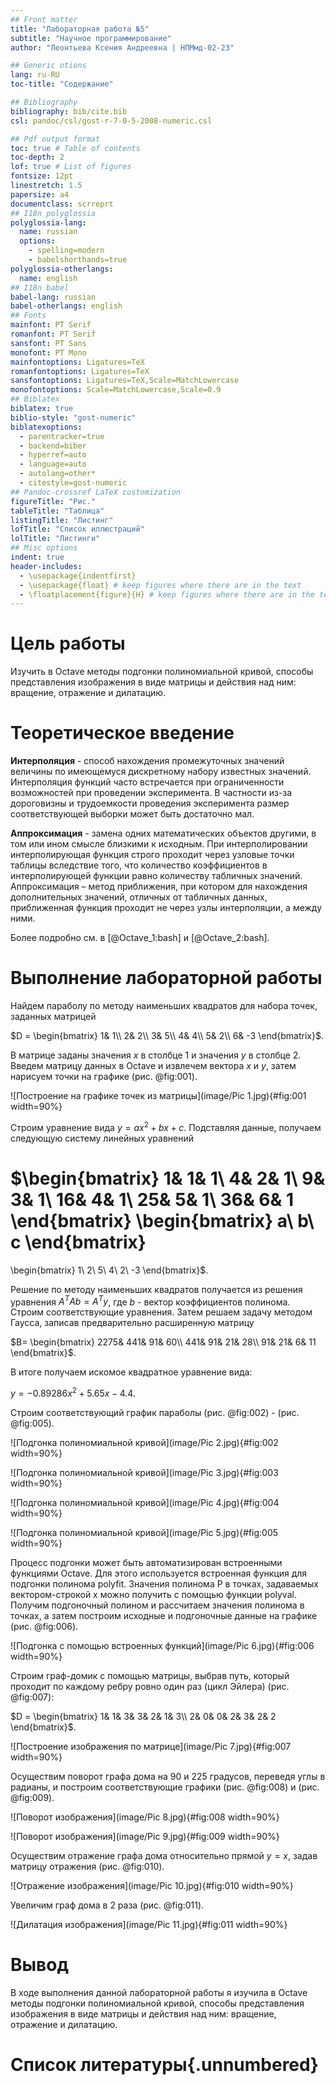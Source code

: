 ```yaml
---
## Front matter
title: "Лабораторная работа №5"
subtitle: "Научное программирование"
author: "Леонтьева Ксения Андреевна | НПМмд-02-23"

## Generic otions
lang: ru-RU
toc-title: "Содержание"

## Bibliography
bibliography: bib/cite.bib
csl: pandoc/csl/gost-r-7-0-5-2008-numeric.csl

## Pdf output format
toc: true # Table of contents
toc-depth: 2
lof: true # List of figures
fontsize: 12pt
linestretch: 1.5
papersize: a4
documentclass: scrreprt
## I18n polyglossia
polyglossia-lang:
  name: russian
  options:
	- spelling=modern
	- babelshorthands=true
polyglossia-otherlangs:
  name: english
## I18n babel
babel-lang: russian
babel-otherlangs: english
## Fonts
mainfont: PT Serif
romanfont: PT Serif
sansfont: PT Sans
monofont: PT Mono
mainfontoptions: Ligatures=TeX
romanfontoptions: Ligatures=TeX
sansfontoptions: Ligatures=TeX,Scale=MatchLowercase
monofontoptions: Scale=MatchLowercase,Scale=0.9
## Biblatex
biblatex: true
biblio-style: "gost-numeric"
biblatexoptions:
  - parentracker=true
  - backend=biber
  - hyperref=auto
  - language=auto
  - autolang=other*
  - citestyle=gost-numeric
## Pandoc-crossref LaTeX customization
figureTitle: "Рис."
tableTitle: "Таблица"
listingTitle: "Листинг"
lofTitle: "Список иллюстраций"
lolTitle: "Листинги"
## Misc options
indent: true
header-includes:
  - \usepackage{indentfirst}
  - \usepackage{float} # keep figures where there are in the text
  - \floatplacement{figure}{H} # keep figures where there are in the text
---
```


# Цель работы

Изучить в Octave методы подгонки полиномиальной кривой, способы представления изображения в виде матрицы и действия над ним: вращение, отражение и дилатацию.

# Теоретическое введение

__Интерполяция__ - способ нахождения промежуточных значений величины по имеющемуся дискретному набору известных значений. Интерполяция функций часто встречается при
ограниченности возможностей при проведении эксперимента. В частности из-за дороговизны и трудоемкости проведения эксперимента размер соответствующей выборки может быть достаточно мал.

__Аппроксимация__ - замена одних математических объектов другими, в том или ином смысле близкими к исходным. При интерполировании интерполирующая функция строго проходит через узловые точки таблицы вследствие того, что количество коэффициентов в интерполирующей функции равно количеству табличных значений. Аппроксимация – метод приближения, при котором для нахождения дополнительных значений, отличных от табличных данных, приближенная функция проходит не через узлы интерполяции, а между ними.

Более подробно см. в [@Octave_1:bash] и [@Octave_2:bash].

# Выполнение лабораторной работы

Найдем параболу по методу наименьших квадратов для набора точек, заданных матрицей

$D =
\begin{bmatrix}
1& 1\\
2& 2\\
3& 5\\
4& 4\\
5& 2\\
6& -3
\end{bmatrix}$.

В матрице заданы значения $x$ в столбце 1 и значения $y$ в столбце 2. Введем матрицу данных в Octave и извлечем вектора $x$ и $y$, затем нарисуем точки на графике (рис. @fig:001).

![Построение на графике точек из матрицы](image/Pic 1.jpg){#fig:001 width=90%}

Строим уравнение вида $y = ax^2 + bx + c$. Подставляя данные, получаем следующую систему линейных уравнений

$\begin{bmatrix}
1& 1& 1\\
4& 2& 1\\
9& 3& 1\\
16& 4& 1\\
25& 5& 1\\
36& 6& 1
\end{bmatrix}
\begin{bmatrix}
a\\
b\\
c
\end{bmatrix}
=
\begin{bmatrix}
1\\
2\\
5\\
4\\
2\\
-3
\end{bmatrix}$.

Решение по методу наименьших квадратов получается из решения уравнения $A^TAb=A^Ty$, где $b$ - вектор коэффициентов полинома. Строим соответствующие уравнения. Затем решаем задачу методом Гаусса, записав предварительно расширенную матрицу

$B=
\begin{bmatrix}
2275& 441& 91& 60\\
441& 91& 21& 28\\
91& 21& 6& 11
\end{bmatrix}$.

В итоге получаем искомое квадратное уравнение вида: 

$y = -0.89286x^2 + 5.65x - 4.4$. 

Строим соответствующий график параболы (рис. @fig:002) - (рис. @fig:005).

![Подгонка полиномиальной кривой](image/Pic 2.jpg){#fig:002 width=90%}

![Подгонка полиномиальной кривой](image/Pic 3.jpg){#fig:003 width=90%}

![Подгонка полиномиальной кривой](image/Pic 4.jpg){#fig:004 width=90%}

![Подгонка полиномиальной кривой](image/Pic 5.jpg){#fig:005 width=90%}

Процесс подгонки может быть автоматизирован встроенными функциями Octave. Для этого используется встроенная функция для подгонки полинома polyfit. Значения полинома P в точках, задаваемых вектором-строкой x можно получить с помощью функции polyval. Получим подгоночный полином и рассчитаем значения полинома в точках, а затем построим исходные и подгоночные данные на графике (рис. @fig:006).

![Подгонка с помощью встроенных функций](image/Pic 6.jpg){#fig:006 width=90%}

Строим граф-домик с помощью матрицы, выбрав путь, который проходит по каждому ребру ровно один раз (цикл Эйлера) (рис. @fig:007):

$D =
\begin{bmatrix}
1& 1& 3& 3& 2& 1& 3\\
2& 0& 0& 2& 3& 2& 2
\end{bmatrix}$.

![Построение изображения по матрице](image/Pic 7.jpg){#fig:007 width=90%}

Осуществим поворот графа дома на 90 и 225 градусов, переведя углы в радианы, и построим соответствующие графики (рис. @fig:008) и (рис. @fig:009).

![Поворот изображения](image/Pic 8.jpg){#fig:008 width=90%}

![Поворот изображения](image/Pic 9.jpg){#fig:009 width=90%}

Осуществим отражение графа дома относительно прямой $y=x$, задав матрицу отражения (рис. @fig:010).

![Отражение изображения](image/Pic 10.jpg){#fig:010 width=90%}

Увеличим граф дома в 2 раза (рис. @fig:011).

![Дилатация изображения](image/Pic 11.jpg){#fig:011 width=90%}

# Вывод 

В ходе выполнения данной лабораторной работы я изучила в Octave методы подгонки полиномиальной кривой, способы представления изображения в виде матрицы и действия над ним: вращение, отражение и дилатацию.

# Список литературы{.unnumbered}


